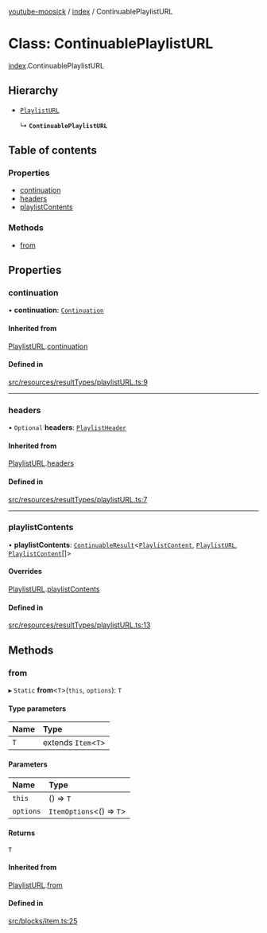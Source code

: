 [youtube-moosick](../README.md) / [index](../modules/index.md) / ContinuablePlaylistURL

# Class: ContinuablePlaylistURL

[index](../modules/index.md).ContinuablePlaylistURL

## Hierarchy

- [`PlaylistURL`](index.PlaylistURL.md)

  ↳ **`ContinuablePlaylistURL`**

## Table of contents

### Properties

- [continuation](index.ContinuablePlaylistURL.md#continuation)
- [headers](index.ContinuablePlaylistURL.md#headers)
- [playlistContents](index.ContinuablePlaylistURL.md#playlistcontents)

### Methods

- [from](index.ContinuablePlaylistURL.md#from)

## Properties

### continuation

• **continuation**: [`Continuation`](../interfaces/index.Continuation.md)

#### Inherited from

[PlaylistURL](index.PlaylistURL.md).[continuation](index.PlaylistURL.md#continuation)

#### Defined in

[src/resources/resultTypes/playlistURL.ts:9](https://github.com/EvasiveXkiller/youtube-moosick/blob/c0cbc69/src/resources/resultTypes/playlistURL.ts#L9)

___

### headers

• `Optional` **headers**: [`PlaylistHeader`](index.PlaylistHeader.md)

#### Inherited from

[PlaylistURL](index.PlaylistURL.md).[headers](index.PlaylistURL.md#headers)

#### Defined in

[src/resources/resultTypes/playlistURL.ts:7](https://github.com/EvasiveXkiller/youtube-moosick/blob/c0cbc69/src/resources/resultTypes/playlistURL.ts#L7)

___

### playlistContents

• **playlistContents**: [`ContinuableResult`](index.ContinuableResult.md)<[`PlaylistContent`](index.PlaylistContent.md), [`PlaylistURL`](index.PlaylistURL.md), [`PlaylistContent`](index.PlaylistContent.md)[]\>

#### Overrides

[PlaylistURL](index.PlaylistURL.md).[playlistContents](index.PlaylistURL.md#playlistcontents)

#### Defined in

[src/resources/resultTypes/playlistURL.ts:13](https://github.com/EvasiveXkiller/youtube-moosick/blob/c0cbc69/src/resources/resultTypes/playlistURL.ts#L13)

## Methods

### from

▸ `Static` **from**<`T`\>(`this`, `options`): `T`

#### Type parameters

| Name | Type |
| :------ | :------ |
| `T` | extends `Item`<`T`\> |

#### Parameters

| Name | Type |
| :------ | :------ |
| `this` | () => `T` |
| `options` | `ItemOptions`<() => `T`\> |

#### Returns

`T`

#### Inherited from

[PlaylistURL](index.PlaylistURL.md).[from](index.PlaylistURL.md#from)

#### Defined in

[src/blocks/item.ts:25](https://github.com/EvasiveXkiller/youtube-moosick/blob/c0cbc69/src/blocks/item.ts#L25)
